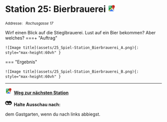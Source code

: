 # Station 25: Bierbrauerei  <a href="https://www.google.com/maps/dir/?api=1&travelmode=walking&destination=13.0193769,47.7959905"><img src="https://github.com/kipppunkte/kipppunkte/raw/gh-pages/assets/google-maps.svg" width="24" height="24"></a>

<small>Addresse:<em style="margin-left: 10px">Rochusgasse 17</em></small>



Wirf einen Blick auf die Stieglbrauerei. Lust auf ein Bier bekommen? Aber welches?
===+ "Auftrag"

    ![Image title](assets/25_Spiel-Station_Bierbrauerei_A.png){: style="max-height:60vh" }


=== "Ergebnis"

    ![Image title](assets/25_Spiel-Station_Bierbrauerei_B.png){: style="max-height:60vh" }





____

<a href="https://www.google.com/maps/dir/?api=1&travelmode=walking&destination=13.0196311,47.7960105"><img src="https://github.com/kipppunkte/kipppunkte/raw/gh-pages/assets/google-maps.svg" style="height: 1.5em;margin-right: 0.5em"></a>**[Weg zur nächsten Station](next_url)**



<img src="https://github.com/kipppunkte/kipppunkte/raw/gh-pages/assets/eyes.svg" style="height: 1.5em;background: white;margin-right: 0.5em">**Halte Ausschau nach:**

dem Gastgarten, wenn du nach links abbiegst.